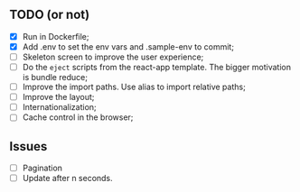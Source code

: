 ## TODO (or not)
- [x] Run in Dockerfile;
- [x] Add .env to set the env vars and .sample-env to commit;
- [ ] Skeleton screen to improve the user experience;
- [ ] Do the `eject` scripts from the react-app template. The bigger motivation is bundle reduce;
- [ ] Improve the import paths. Use alias to import relative paths;
- [ ] Improve the layout;
- [ ] Internationalization;
- [ ] Cache control in the browser;

## Issues
- [ ] Pagination
- [ ] Update after n seconds.
